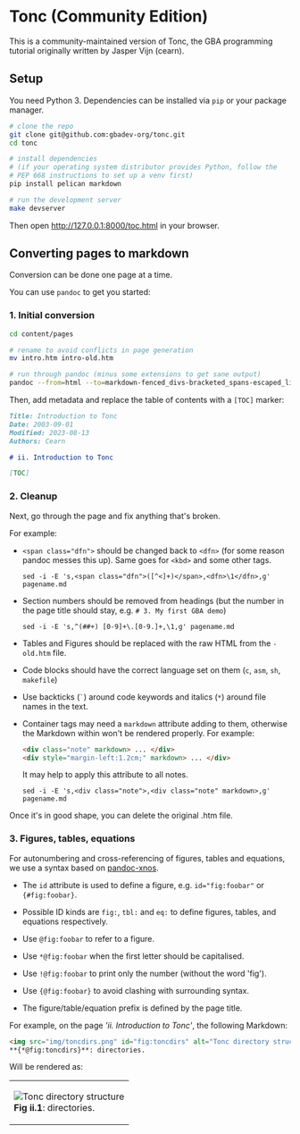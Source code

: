 # Tonc (Community Edition)

This is a community-maintained version of Tonc, the GBA programming tutorial originally written by Jasper Vijn (cearn).

## Setup

You need Python 3. Dependencies can be installed via `pip` or your package manager.

```sh
# clone the repo
git clone git@github.com:gbadev-org/tonc.git
cd tonc

# install dependencies
# (if your operating system distributor provides Python, follow the
# PEP 668 instructions to set up a venv first)
pip install pelican markdown

# run the development server
make devserver
```

Then open http://127.0.0.1:8000/toc.html in your browser.


## Converting pages to markdown

Conversion can be done one page at a time.

You can use `pandoc` to get you started:

### 1. Initial conversion

```sh
cd content/pages

# rename to avoid conflicts in page generation
mv intro.htm intro-old.htm

# run through pandoc (minus some extensions to get sane output)
pandoc --from=html --to=markdown-fenced_divs-bracketed_spans-escaped_line_breaks-smart --wrap=none -o intro.md intro-old.htm
```

Then, add metadata and replace the table of contents with a `[TOC]` marker:

```md
Title: Introduction to Tonc
Date: 2003-09-01
Modified: 2023-08-13
Authors: Cearn

# ii. Introduction to Tonc

[TOC]
```

### 2. Cleanup

Next, go through the page and fix anything that's broken.

For example:

*   `<span class="dfn">` should be changed back to `<dfn>` (for some reason pandoc messes this up). Same goes for `<kbd>` and some other tags.
    
    ```
    sed -i -E 's,<span class="dfn">([^<]+)</span>,<dfn>\1</dfn>,g' pagename.md
    ```

*   Section numbers should be removed from headings (but the number in the page title should stay, e.g. `# 3. My first GBA demo`)
    
    ```
    sed -i -E 's,^(##+) [0-9]+\.[0-9.]+,\1,g' pagename.md
    ```

*   Tables and Figures should be replaced with the raw HTML from the `-old.htm` file.

*   Code blocks should have the correct language set on them (`c`, `asm`, `sh`, `makefile`)

*   Use backticks (`` ` ``) around code keywords and italics (`*`) around file names in the text.

*   Container tags may need a `markdown` attribute adding to them, otherwise the Markdown within won't be rendered properly. For example:
    
    ```html
    <div class="note" markdown> ... </div>
    <div style="margin-left:1.2cm;" markdown> ... </div>
    ```
    
    It may help to apply this attribute to all notes.
    
    ```
    sed -i -E 's,<div class="note">,<div class="note" markdown>,g' pagename.md
    ```

Once it's in good shape, you can delete the original .htm file.

### 3. Figures, tables, equations

For autonumbering and cross-referencing of figures, tables and equations, we use a syntax based on [pandoc-xnos](https://github.com/tomduck/pandoc-xnos).


* The `id` attribute is used to define a figure, e.g. `id="fig:foobar"` or `{#fig:foobar}`.

* Possible ID kinds are `fig:`, `tbl:` and `eq:` to define figures, tables, and equations respectively.

* Use `@fig:foobar` to refer to a figure.

* Use `*@fig:foobar` when the first letter should be capitalised.

* Use `!@fig:foobar` to print only the number (without the word 'fig').

* Use `{@fig:foobar}` to avoid clashing with surrounding syntax.

* The figure/table/equation prefix is defined by the page title.

For example, on the page *'ii. Introduction to Tonc'*, the following Markdown:

```html
<img src="img/toncdirs.png" id="fig:toncdirs" alt="Tonc directory structure">  
**{*@fig:toncdirs}**: directories.
```

Will be rendered as:

<table>
 <tr>
  <td>
   <p>
   <img alt="Tonc directory structure" id="fig:toncdirs" src="content/img/toncdirs.png"><br>
    <strong>Fig ii.1</strong>: directories.
    </p>
  </td>
 </tr>
</table>
